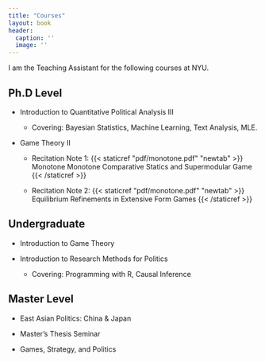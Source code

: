 ```yaml
---
title: "Courses"
layout: book
header:
  caption: ''
  image: ''
---
```


I am the Teaching Assistant for the following courses at NYU.

## Ph.D Level

- Introduction to Quantitative Political Analysis III

  - Covering: Bayesian Statistics,  Machine Learning, Text Analysis, MLE.
  
- Game Theory II 

  - Recitation Note 1:  {{< staticref "pdf/monotone.pdf" "newtab" >}} Monotone Monotone Comparative Statics and Supermodular Game {{< /staticref >}}

  - Recitation Note 2: {{< staticref "pdf/monotone.pdf" "newtab" >}} Equilibrium Refinements in Extensive Form Games {{< /staticref >}}

 

## Undergraduate

- Introduction to Game Theory

- Introduction to Research Methods for Politics

  - Covering: Programming with R, Causal Inference

## Master Level

- East Asian Politics: China & Japan

- Master’s Thesis Seminar

- Games, Strategy, and Politics